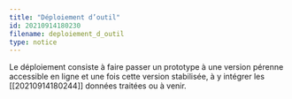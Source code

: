 ```yaml
---
title: "Déploiement d’outil"
id: 20210914180230
filename: deploiement_d_outil
type: notice
---
```


Le déploiement consiste à faire passer un prototype à une version pérenne accessible en ligne et une fois cette version stabilisée, à y intégrer les [[20210914180244]] données traitées ou à venir.

